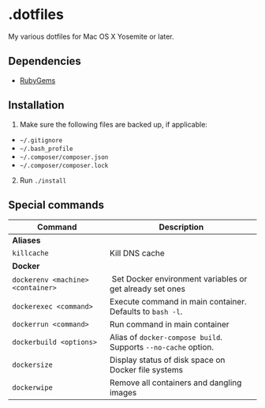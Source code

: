 # .dotfiles

My various dotfiles for Mac OS X Yosemite or later.

## Dependencies

- [RubyGems](https://rubygems.org/pages/download)

## Installation

1. Make sure the following files are backed up, if applicable:
  - `~/.gitignore`
  - `~/.bash_profile`
  - `~/.composer/composer.json`
  - `~/.composer/composer.lock`
2. Run `./install`

## Special commands

| Command | Description |
|---------|-----|
| __Aliases__ | |
| `killcache` | Kill DNS cache | 
| __Docker__ | |
| `dockerenv <machine> <container>` | Set Docker environment variables or get already set ones |
| `dockerexec <command>` | Execute command in main container. Defaults to `bash -l`. |
| `dockerrun <command>` | Run command in main container |
| `dockerbuild <options>` | Alias of `docker-compose build`. Supports `--no-cache` option. |
| `dockersize` | Display status of disk space on Docker file systems |
| `dockerwipe` | Remove all containers and dangling images |
